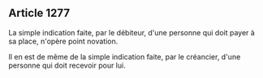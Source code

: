 Article 1277
----
La simple indication faite, par le débiteur, d'une personne qui doit payer à sa
place, n'opère point novation.

Il en est de même de la simple indication faite, par le créancier, d'une
personne qui doit recevoir pour lui.
